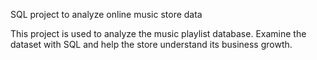 SQL project to analyze online music store data

This project is used to analyze the music playlist database. Examine the dataset with SQL and help the store understand its business growth.
